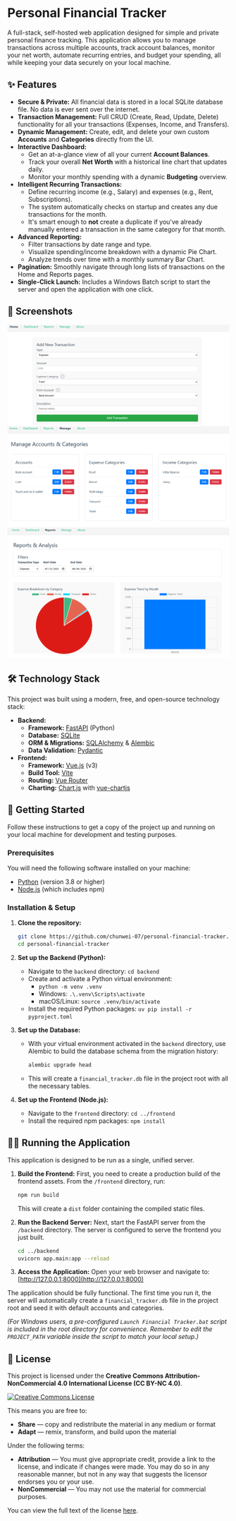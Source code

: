 # Personal Financial Tracker

A full-stack, self-hosted web application designed for simple and private personal finance tracking. This application allows you to manage transactions across multiple accounts, track account balances, monitor your net worth, automate recurring entries, and budget your spending, all while keeping your data securely on your local machine.

## ✨ Features

*   **Secure & Private:** All financial data is stored in a local SQLite database file. No data is ever sent over the internet.
*   **Transaction Management:** Full CRUD (Create, Read, Update, Delete) functionality for all your transactions (Expenses, Income, and Transfers).
*   **Dynamic Management:** Create, edit, and delete your own custom **Accounts** and **Categories** directly from the UI.
*   **Interactive Dashboard:**
    *   Get an at-a-glance view of all your current **Account Balances**.
    *   Track your overall **Net Worth** with a historical line chart that updates daily.
    *   Monitor your monthly spending with a dynamic **Budgeting** overview.
*   **Intelligent Recurring Transactions:**
    *   Define recurring income (e.g., Salary) and expenses (e.g., Rent, Subscriptions).
    *   The system automatically checks on startup and creates any due transactions for the month.
    *   It's smart enough to **not** create a duplicate if you've already manually entered a transaction in the same category for that month.
*   **Advanced Reporting:**
    *   Filter transactions by date range and type.
    *   Visualize spending/income breakdown with a dynamic Pie Chart.
    *   Analyze trends over time with a monthly summary Bar Chart.
*   **Pagination:** Smoothly navigate through long lists of transactions on the Home and Reports pages.
*   **Single-Click Launch:** Includes a Windows Batch script to start the server and open the application with one click.

## 📸 Screenshots

![Home Page](screenshots/home.png)
![Manage Page](screenshots/manage.png)
![Reports Page](screenshots/reports.png)

## 🛠️ Technology Stack

This project was built using a modern, free, and open-source technology stack:

*   **Backend:**
    *   **Framework:** [FastAPI](https://fastapi.tiangolo.com/) (Python)
    *   **Database:** [SQLite](https://www.sqlite.org/index.html)
    *   **ORM & Migrations:** [SQLAlchemy](https://www.sqlalchemy.org/) & [Alembic](https://alembic.sqlalchemy.org/)
    *   **Data Validation:** [Pydantic](https://pydantic-docs.helpmanual.io/)
*   **Frontend:**
    *   **Framework:** [Vue.js](https://vuejs.org/) (v3)
    *   **Build Tool:** [Vite](https://vitejs.dev/)
    *   **Routing:** [Vue Router](https://router.vuejs.org/)
    *   **Charting:** [Chart.js](https://www.chartjs.org/) with [vue-chartjs](https://vue-chartjs.org/)

## 🚀 Getting Started

Follow these instructions to get a copy of the project up and running on your local machine for development and testing purposes.

### Prerequisites

You will need the following software installed on your machine:

*   [Python](https://www.python.org/downloads/) (version 3.8 or higher)
*   [Node.js](https://nodejs.org/) (which includes npm)

### Installation & Setup

1.  **Clone the repository:**
    ```bash
    git clone https://github.com/chunwei-07/personal-financial-tracker.git
    cd personal-financial-tracker
    ```

2.  **Set up the Backend (Python):**
    *   Navigate to the `backend` directory: `cd backend`
    *   Create and activate a Python virtual environment:
        *   `python -m venv .venv`
        *   Windows: `.\.venv\Scripts\activate`
        *   macOS/Linux: `source .venv/bin/activate`
    *   Install the required Python packages: `uv pip install -r pyproject.toml`

3.  **Set up the Database:**
    *   With your virtual environment activated in the `backend` directory, use Alembic to build the database schema from the migration history:
        ```bash
        alembic upgrade head
        ```
    *   This will create a `financial_tracker.db` file in the project root with all the necessary tables.

4.  **Set up the Frontend (Node.js):**
    *   Navigate to the `frontend` directory: `cd ../frontend`
    *   Install the required npm packages: `npm install`

## 🏃‍♂️ Running the Application

This application is designed to be run as a single, unified server.

1.  **Build the Frontend:**
    First, you need to create a production build of the frontend assets. From the `/frontend` directory, run:
    ```bash
    npm run build
    ```
    This will create a `dist` folder containing the compiled static files.

2.  **Run the Backend Server:**
    Next, start the FastAPI server from the `/backend` directory. The server is configured to serve the frontend you just built.
    ```bash
    cd ../backend
    uvicorn app.main:app --reload
    ```

3.  **Access the Application:**
    Open your web browser and navigate to:
    [http://127.0.0.1:8000](http://127.0.0.1:8000)

The application should be fully functional. The first time you run it, the server will automatically create a `financial_tracker.db` file in the project root and seed it with default accounts and categories.

*(For Windows users, a pre-configured `Launch Financial Tracker.bat` script is included in the root directory for convenience. Remember to edit the `PROJECT_PATH` variable inside the script to match your local setup.)*

## 📝 License

This project is licensed under the **Creative Commons Attribution-NonCommercial 4.0 International License (CC BY-NC 4.0)**.

<a rel="license" href="http://creativecommons.org/licenses/by-nc/4.0/"><img alt="Creative Commons License" style="border-width:0" src="https://i.creativecommons.org/l/by-nc/4.0/88x31.png" /></a>

This means you are free to:

*   **Share** — copy and redistribute the material in any medium or format
*   **Adapt** — remix, transform, and build upon the material

Under the following terms:

*   **Attribution** — You must give appropriate credit, provide a link to the license, and indicate if changes were made. You may do so in any reasonable manner, but not in any way that suggests the licensor endorses you or your use.
*   **NonCommercial** — You may not use the material for commercial purposes.

You can view the full text of the license [here](http://creativecommons.org/licenses/by-nc/4.0/).
